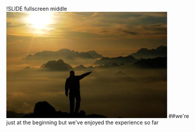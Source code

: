 !SLIDE fullscreen middle
![](inspirational-journey.jpg)
##we're just at the beginning but we've enjoyed the experience so far
